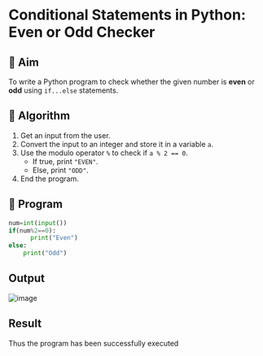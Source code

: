 # Conditional Statements in Python: Even or Odd Checker

## 🎯 Aim
To write a Python program to check whether the given number is **even** or **odd** using `if...else` statements.

## 🧠 Algorithm
1. Get an input from the user.
2. Convert the input to an integer and store it in a variable `a`.
3. Use the modulo operator `%` to check if `a % 2 == 0`.
   - If true, print `"EVEN"`.
   - Else, print `"ODD"`.
4. End the program.

## 🧾 Program
```python
num=int(input())
if(num%2==0):
      print("Even")
else:
    print("Odd")
```

## Output
![image](https://github.com/user-attachments/assets/e75ad320-f8e2-487e-8a80-0f94a805f2a6)


## Result
Thus the program has been successfully executed
